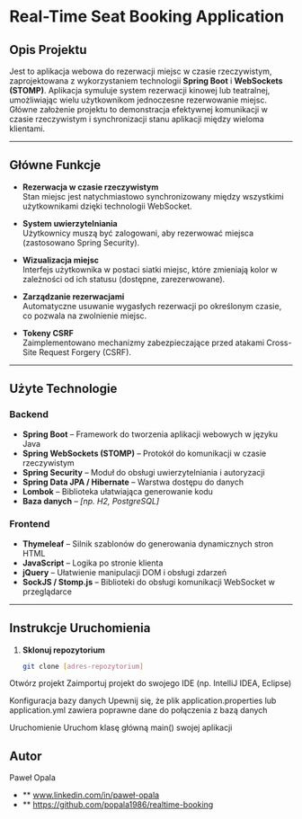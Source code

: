 # **Real-Time Seat Booking Application**

## **Opis Projektu**

Jest to aplikacja webowa do rezerwacji miejsc w czasie rzeczywistym, zaprojektowana z wykorzystaniem technologii **Spring Boot** i **WebSockets (STOMP)**. Aplikacja symuluje system rezerwacji kinowej lub teatralnej, umożliwiając wielu użytkownikom jednoczesne rezerwowanie miejsc. Główne założenie projektu to demonstracja efektywnej komunikacji w czasie rzeczywistym i synchronizacji stanu aplikacji między wieloma klientami.

---

## **Główne Funkcje**

- **Rezerwacja w czasie rzeczywistym**  
  Stan miejsc jest natychmiastowo synchronizowany między wszystkimi użytkownikami dzięki technologii WebSocket.

- **System uwierzytelniania**  
  Użytkownicy muszą być zalogowani, aby rezerwować miejsca (zastosowano Spring Security).

- **Wizualizacja miejsc**  
  Interfejs użytkownika w postaci siatki miejsc, które zmieniają kolor w zależności od ich statusu (dostępne, zarezerwowane).

- **Zarządzanie rezerwacjami**  
  Automatyczne usuwanie wygasłych rezerwacji po określonym czasie, co pozwala na zwolnienie miejsc.

- **Tokeny CSRF**  
  Zaimplementowano mechanizmy zabezpieczające przed atakami Cross-Site Request Forgery (CSRF).

---

## **Użyte Technologie**

### Backend

- **Spring Boot** – Framework do tworzenia aplikacji webowych w języku Java  
- **Spring WebSockets (STOMP)** – Protokół do komunikacji w czasie rzeczywistym  
- **Spring Security** – Moduł do obsługi uwierzytelniania i autoryzacji  
- **Spring Data JPA / Hibernate** – Warstwa dostępu do danych  
- **Lombok** – Biblioteka ułatwiająca generowanie kodu  
- **Baza danych** – _[np. H2, PostgreSQL]_  

### Frontend

- **Thymeleaf** – Silnik szablonów do generowania dynamicznych stron HTML  
- **JavaScript** – Logika po stronie klienta  
- **jQuery** – Ułatwienie manipulacji DOM i obsługi zdarzeń  
- **SockJS / Stomp.js** – Biblioteki do obsługi komunikacji WebSocket w przeglądarce  

---

## **Instrukcje Uruchomienia**

1. **Sklonuj repozytorium**  
   ```bash
   git clone [adres-repozytorium]
Otwórz projekt Zaimportuj projekt do swojego IDE (np. IntelliJ IDEA, Eclipse)

Konfiguracja bazy danych Upewnij się, że plik application.properties lub application.yml zawiera poprawne dane do połączenia z bazą danych

Uruchomienie Uruchom klasę główną main() swojej aplikacji

## **Autor**
Paweł Opala
- ** www.linkedin.com/in/paweł-opala
- ** https://github.com/popala1986/realtime-booking

